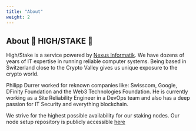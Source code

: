 ```yaml
---
title: "About"
weight: 2
---
```


## About 🍁 HIGH/STAKE 🥩

High/Stake is a service powered by [Nexus Informatik](https://nexus-informatik.ch). We have dozens of years of IT expertise in running reliable computer systems. Being based in Switzerland close to the Crypto Valley gives us unique exposure to the crypto world.

Philipp Durrer worked for reknown companies like: Swisscom, Google, DFinity Foundation and the Web3 Technologies Foundation. He is currently working as a Site Reliability Engineer in a DevOps team and also has a deep passion for IT Security and everything blockchain.

We strive for the highest possible availability for our staking nodes. Our node setup repository is publicly accessible [here](https://github.com/Nexus2k/polkadot-ansible)